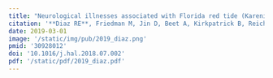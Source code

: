 ```yaml
---
title: "Neurological illnesses associated with Florida red tide (Karenia brevis) blooms."
citation: '**Diaz RE**, Friedman M, Jin D, Beet A, Kirkpatrick B, Reich A, Kirkpatrick G, Ullmann SG, Fleming L, Hoagland P. *Harmful Algae*. 2019.'
date: 2019-03-01
image: '/static/img/pub/2019_diaz.png'
pmid: '30928012'
doi: '10.1016/j.hal.2018.07.002'
pdf: '/static/pdf/2019_diaz.pdf'
---
```

